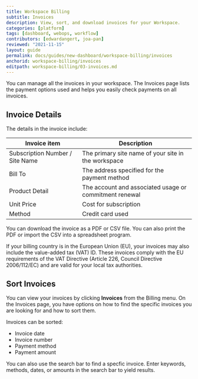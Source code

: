 ```yaml
---
title: Workspace Billing
subtitle: Invoices
description: View, sort, and download invoices for your Workspace.
categories: [platform]
tags: [dashboard, webops, workflow]
contributors: [edwardangert, joa-pan]
reviewed: "2021-11-15"
layout: guide
permalink: docs/guides/new-dashboard/workspace-billing/invoices
anchorid: workspace-billing/invoices
editpath: workspace-billing/03-invoices.md
---
```


You can manage all the invoices in your workspace. The Invoices page lists the payment options used and helps you easily check payments on all invoices.


## Invoice Details

The details in the invoice include:

|Invoice item| Description|
|------------|------------|
|Subscription Number / Site Name| The primary site name of your site in the workspace|
|Bill To| The address specified for the payment method|
|Product Detail| The account and associated usage or commitment renewal|
|Unit Price| Cost for subscription|
|Method| Credit card used|

You can download the invoice as a PDF or CSV file. You can also print the PDF or import the CSV into a spreadsheet program.

If your billing country is in the European Union (EU), your invoices may also include the value-added tax (VAT) ID.
These invoices comply with the EU requirements of the VAT Directive (Article 226, Council Directive 2006/112/EC) and are valid for your local tax authorities. 


## Sort Invoices

You can view your invoices by clicking **Invoices** from the Billing menu. On the Invoices page, you have options on how to find the specific invoices you are looking for and how to sort them.

Invoices can be sorted:

* Invoice date
* Invoice number
* Payment method
* Payment amount

You can also use the search bar to find a specfic invoice. Enter keywords, methods, dates, or amounts in the search bar to yield results.
